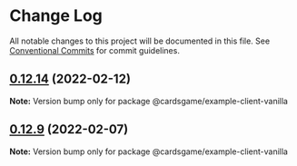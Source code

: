 # Change Log

All notable changes to this project will be documented in this file.
See [Conventional Commits](https://conventionalcommits.org) for commit guidelines.

## [0.12.14](https://github.com/Zielak/cardsGame/compare/v0.12.9...v0.12.14) (2022-02-12)

**Note:** Version bump only for package @cardsgame/example-client-vanilla





## [0.12.9](https://github.com/Zielak/cardsGame/compare/v0.12.7...v0.12.9) (2022-02-07)

**Note:** Version bump only for package @cardsgame/example-client-vanilla
